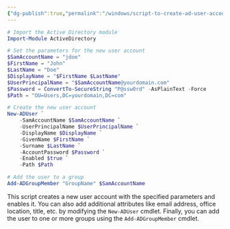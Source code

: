 ```yaml
---
{"dg-publish":true,"permalink":"/windows/script-to-create-ad-user-accounts/","tags":["public","ai","ad"],"noteIcon":"1"}
---
```




```powershell
# Import the Active Directory module
Import-Module ActiveDirectory

# Set the parameters for the new user account
$SamAccountName = "jdoe"
$FirstName = "John"
$LastName = "Doe"
$DisplayName = "$FirstName $LastName"
$UserPrincipalName = "$SamAccountName@yourdomain.com"
$Password = ConvertTo-SecureString "P@ssw0rd" -AsPlainText -Force
$Path = "OU=Users,DC=yourdomain,DC=com"

# Create the new user account
New-ADUser `
    -SamAccountName $SamAccountName `
    -UserPrincipalName $UserPrincipalName `
    -DisplayName $DisplayName `
    -GivenName $FirstName `
    -Surname $LastName `
    -AccountPassword $Password `
    -Enabled $true `
    -Path $Path

# Add the user to a group
Add-ADGroupMember "GroupName" $SamAccountName
```

This script creates a new user account with the specified parameters and enables it. You can also add additional attributes like email address, office location, title, etc. by modifying the `New-ADUser` cmdlet. Finally, you can add the user to one or more groups using the `Add-ADGroupMember` cmdlet.